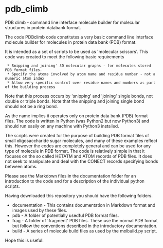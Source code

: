 # pdb_climb
PDB climb - command line interface molecule builder for molecular structures in protein databank format.

The code PDBclimb code constitutes a very basic command line interface molecule builder for molecules
in protein data bank (PDB) format.


It is intended as a set of scripts to be used as 'molecular scissors'. 
This code was created to meet the following basic requirements
	
	 * Snipping and joining' 3D molecular graphs - for molecules stored PDB format files.
	 * Specify the atoms involved by atom name and residue number - not a numeric atom index
	 * Allow very specific control over residue names and numbers as part of the building process

Note that this process occurs by 'snipping' and 'joining' single bonds, not double or triple bonds.
Note that the snipping and joining single bond should not be a ring bond. 

As the name implies it operates only on protein data bank (PDB) format files. The code is written 
in Python (was Python2 but now Python3) and should run easily on any machine with Python3 installed.


The scripts were created for the purpose of building PDB format files of small oligosaccharide 
sugar molecules, and many of these examples reflect this. However the codes are completely general 
and can be used for any type of molecule in PDB format. The code is relatively simple in that
it focuses on the so called HETATM and ATOM records of PDB files. It does not seek to manipulate 
and deal with the CONECT records specifying bonds between atoms. 


Please see the Markdown files in the documentation folder for an introduction to the code and for 
a description of the individual python scripts. 

Having downloaded this repository you should have the following folders. 

* documentation - This contains documentation in Markdown format and images used by these files.
* pdb - A folder of potentially usedful PDB format files. 
* frag - A folder of 'fragment' PDB files. These use the normal PDB format but follow the conventions 
		described in the introductory documentation.
* build - A series of molecule build files as used by the molbuild.py script. 

Hope this is useful.

